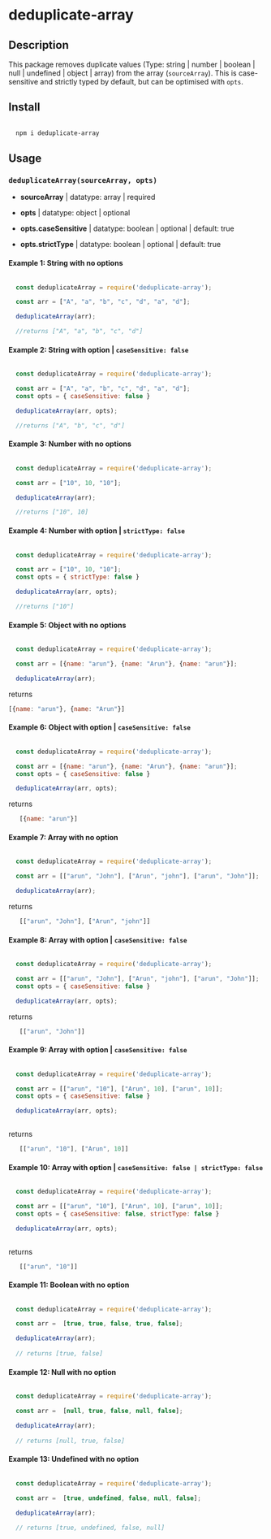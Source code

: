 # deduplicate-array

## Description

This package removes duplicate values (Type: string | number | boolean | null | undefined | object | array) from the array (`sourceArray`). This is case-sensitive and strictly typed by default, but can be optimised with `opts`.

## Install

```sh

  npm i deduplicate-array

```

## Usage

### `deduplicateArray(sourceArray, opts)`

  - **sourceArray** | datatype: array | required

  - **opts** | datatype: object | optional

  - **opts.caseSensitive** | datatype: boolean | optional | default: true

  - **opts.strictType** | datatype: boolean | optional | default: true

#### Example 1: String with no options

```js

  const deduplicateArray = require('deduplicate-array');

  const arr = ["A", "a", "b", "c", "d", "a", "d"];

  deduplicateArray(arr);

  //returns ["A", "a", "b", "c", "d"]

```

#### Example 2: String with option | `caseSensitive: false`

```js

  const deduplicateArray = require('deduplicate-array');

  const arr = ["A", "a", "b", "c", "d", "a", "d"];
  const opts = { caseSensitive: false }

  deduplicateArray(arr, opts);

  //returns ["A", "b", "c", "d"]

```

#### Example 3: Number with no options

```js

  const deduplicateArray = require('deduplicate-array');

  const arr = ["10", 10, "10"];

  deduplicateArray(arr);

  //returns ["10", 10]

```

#### Example 4: Number with option | `strictType: false`

```js

  const deduplicateArray = require('deduplicate-array');

  const arr = ["10", 10, "10"];
  const opts = { strictType: false }

  deduplicateArray(arr, opts);

  //returns ["10"]

```

#### Example 5: Object with no options

```js

  const deduplicateArray = require('deduplicate-array');

  const arr = [{name: "arun"}, {name: "Arun"}, {name: "arun"}];

  deduplicateArray(arr);
```
returns

```js
[{name: "arun"}, {name: "Arun"}]
```

#### Example 6: Object with option | `caseSensitive: false`

```js

  const deduplicateArray = require('deduplicate-array');

  const arr = [{name: "arun"}, {name: "Arun"}, {name: "arun"}];
  const opts = { caseSensitive: false }

  deduplicateArray(arr, opts);
```
returns

```js
   [{name: "arun"}]
```

#### Example 7: Array with no option

```js

  const deduplicateArray = require('deduplicate-array');

  const arr = [["arun", "John"], ["Arun", "john"], ["arun", "John"]];  

  deduplicateArray(arr);

```
returns

```js
   [["arun", "John"], ["Arun", "john"]]
```

#### Example 8: Array with option | `caseSensitive: false`

```js

  const deduplicateArray = require('deduplicate-array');

  const arr = [["arun", "John"], ["Arun", "john"], ["arun", "John"]];
  const opts = { caseSensitive: false }

  deduplicateArray(arr, opts);

```
returns

```js
   [["arun", "John"]]
```

#### Example 9: Array with option | `caseSensitive: false`

```js

  const deduplicateArray = require('deduplicate-array');

  const arr = [["arun", "10"], ["Arun", 10], ["arun", 10]];
  const opts = { caseSensitive: false }

  deduplicateArray(arr, opts);
  
```
returns

```js
   [["arun", "10"], ["Arun", 10]]
```

#### Example 10: Array with option | `caseSensitive: false | strictType: false`

```js

  const deduplicateArray = require('deduplicate-array');

  const arr = [["arun", "10"], ["Arun", 10], ["arun", 10]];
  const opts = { caseSensitive: false, strictType: false }

  deduplicateArray(arr, opts);
  
```
returns

```js
   [["arun", "10"]]
```

#### Example 11: Boolean with no option

```js

  const deduplicateArray = require('deduplicate-array');

  const arr =  [true, true, false, true, false];  

  deduplicateArray(arr); 
  
  // returns [true, false]

```

#### Example 12: Null with no option

```js

  const deduplicateArray = require('deduplicate-array');

  const arr =  [null, true, false, null, false];  

  deduplicateArray(arr); 
  
  // returns [null, true, false]

```

#### Example 13: Undefined with no option

```js

  const deduplicateArray = require('deduplicate-array');

  const arr =  [true, undefined, false, null, false];  

  deduplicateArray(arr); 
  
  // returns [true, undefined, false, null]

```